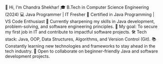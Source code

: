 👋 Hi, I'm Chandra Shekhar!
🎓 B.Tech in Computer Science Engineering (2024)
💻 Java Programmer | IT Fresher
🔧 Certified in Java Programming | VS Code Enthusiast
🚀 Currently sharpening my skills in Java development, problem-solving, and software engineering principles.
🎯 My goal: To secure my first job in IT and contribute to impactful software projects.
🛠️ Tech stack: Java, OOP, Data Structures, Algorithms, and Version Control (Git).
📚 Constantly learning new technologies and frameworks to stay ahead in the tech industry.
🌱 Open to collaborate on beginner-friendly Java and software development projects.
